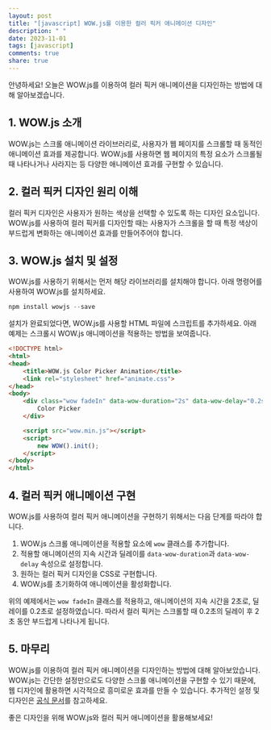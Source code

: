 ```yaml
---
layout: post
title: "[javascript] WOW.js를 이용한 컬러 픽커 애니메이션 디자인"
description: " "
date: 2023-11-01
tags: [javascript]
comments: true
share: true
---
```


안녕하세요! 오늘은 WOW.js를 이용하여 컬러 픽커 애니메이션을 디자인하는 방법에 대해 알아보겠습니다.

## 1. WOW.js 소개
WOW.js는 스크롤 애니메이션 라이브러리로, 사용자가 웹 페이지를 스크롤할 때 동적인 애니메이션 효과를 제공합니다. WOW.js를 사용하면 웹 페이지의 특정 요소가 스크롤될 때 나타나거나 사라지는 등 다양한 애니메이션 효과를 구현할 수 있습니다.

## 2. 컬러 픽커 디자인 원리 이해
컬러 픽커 디자인은 사용자가 원하는 색상을 선택할 수 있도록 하는 디자인 요소입니다. WOW.js를 사용하여 컬러 픽커를 디자인할 때는 사용자가 스크롤을 할 때 특정 색상이 부드럽게 변화하는 애니메이션 효과를 만들어주어야 합니다.

## 3. WOW.js 설치 및 설정
WOW.js를 사용하기 위해서는 먼저 해당 라이브러리를 설치해야 합니다. 아래 명령어를 사용하여 WOW.js를 설치하세요.

```javascript
npm install wowjs --save
```

설치가 완료되었다면, WOW.js를 사용할 HTML 파일에 스크립트를 추가하세요. 아래 예제는 스크롤시 WOW.js 애니메이션을 적용하는 방법을 보여줍니다.

```html
<!DOCTYPE html>
<html>
<head>
    <title>WOW.js Color Picker Animation</title>
    <link rel="stylesheet" href="animate.css">
</head>
<body>
    <div class="wow fadeIn" data-wow-duration="2s" data-wow-delay="0.2s">
        Color Picker
    </div>

    <script src="wow.min.js"></script>
    <script>
        new WOW().init();
    </script>
</body>
</html>
```

## 4. 컬러 픽커 애니메이션 구현
WOW.js를 사용하여 컬러 픽커 애니메이션을 구현하기 위해서는 다음 단계를 따라야 합니다.

1. WOW.js 스크롤 애니메이션을 적용할 요소에 `wow` 클래스를 추가합니다.
2. 적용할 애니메이션의 지속 시간과 딜레이를 `data-wow-duration`과 `data-wow-delay` 속성으로 설정합니다.
3. 원하는 컬러 픽커 디자인을 CSS로 구현합니다.
4. WOW.js를 초기화하여 애니메이션을 활성화합니다.

위의 예제에서는 `wow fadeIn` 클래스를 적용하고, 애니메이션의 지속 시간을 2초로, 딜레이를 0.2초로 설정하였습니다. 따라서 컬러 픽커는 스크롤할 때 0.2초의 딜레이 후 2초 동안 부드럽게 나타나게 됩니다.

## 5. 마무리
WOW.js를 이용하여 컬러 픽커 애니메이션을 디자인하는 방법에 대해 알아보았습니다. WOW.js는 간단한 설정만으로도 다양한 스크롤 애니메이션을 구현할 수 있기 때문에, 웹 디자인에 활용하면 시각적으로 흥미로운 효과를 만들 수 있습니다. 추가적인 설정 및 디자인은 [공식 문서](https://wowjs.uk/docs.html)를 참고하세요.

좋은 디자인을 위해 WOW.js와 컬러 픽커 애니메이션을 활용해보세요!